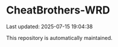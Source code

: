# CheatBrothers-WRD

Last updated: 2025-07-15 19:04:38

This repository is automatically maintained.

